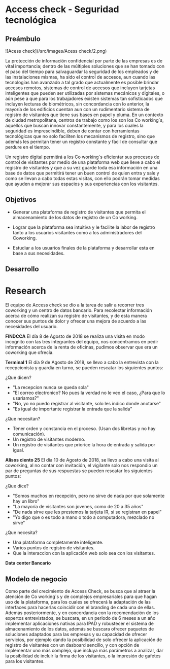 # Access check - Seguridad tecnológica 
## Preámbulo
![Acess check](/src/images/Acess check/2.png)

La protección de información confidencial por parte de las empresas es de vital importancia; dentro de las múltiples soluciones que se han tomado con el paso del tiempo para salvaguardar la seguridad de los empleados y de las instalaciones mismas, ha sido el control de accesos, aun cuando las tecnologías han avanzado a tal grado que actualmente es posible brindar accesos remotos, sistemas de control de accesos que incluyen tarjetas inteligentes que pueden ser utilizadas por sistemas mecánicos y digitales, o aún pese a que para los trabajadores existen sistemas tan sofisticados que incluyen lecturas de biométricos, sin concordancia con lo anterior, la mayoría de los edificios cuentan aun con un rudimentario sistema de registro de visitantes que tiene sus bases en papel y pluma. En un contexto de ciudad metropolitana, centros de trabajo como los son los Co working´s, aquellos que buscan innovar constantemente, y para los cuales la seguridad es imprescindible, deben de contar con herramientas tecnológicas que no solo faciliten los mecanismos de registro, sino que además les permitan tener un registro constante y fácil de consultar que perdure en el tiempo.

Un registro digital permitirá a los Co working´s eficientar sus procesos de control de visitantes por medio de una plataforma web que lleve a cabo el registro de visitantes y que a su vez guarde toda esa información en una base de datos que permitirá tener un buen control de quien entra y sale y como se llevan a cabo todas estas visitas, con ello podrán tomar medidas que ayuden a mejorar sus espacios y sus experiencias con los visitantes.

## Objetivos


* Generar una plataforma de registro de visitantes que permita el almacenamiento de los datos de registro de un Co working.

* Lograr que la plataforma sea intuitiva y le facilite la labor de registro tanto a los usuarios visitantes como a los administradores del Coworking.

* Estudiar a los usuarios finales de la plataforma y desarrollar esta en base a sus necesidades.

## Desarrollo

# Research

El equipo de Access check se dio a la tarea de salir a recorrer tres coworking y un centro de datos bancario. Para recolectar información acerca de cómo realizan su registro de visitantes, y de esta manera conocer sus puntos de dolor y ofrecer una mejora de acuerdo a las necesidades del usuario. 

**FINDCCA**
El día 8 de Agosto de 2018 se realiza una visita en modo incognito con las tres integrantes del equipo, nos concentramos en pedir información acerca de la renta de oficinas, pudimos observar que era un coworking que ofrecía.

**Terminal 1**
El día 9 de Agosto de 2018, se llevo a cabo la entrevista con la recepcionista y guardia en turno, se pueden rescatar los siguientes puntos:

¿Que dicen?
- "La recepcion nunca se queda sola"
- "El correo electronico? No pues la verdad no le veo el caso, ¿Para que lo usariamos?"
- "No, yo no puedo registrar al visitante, solo les indico donde anotarse"
- "Es igual de importante registrar la entrada que la salida"

¿Que necesitan?
- Tener orden y constancia en el proceso. (Usan dos libretas y no hay comunicación).
- Un registro de visitantes moderno.
- Un registro de visitantes que priorice la hora de entrada y salida por igual.


**Alisos ciento 25**
El día 10 de Agosto de 2018, se llevo a cabo una visita al coworking, al no contar con invitación, el vigilante solo nos respondio un par de preguntas de sus respuestas se pueden rescatar los siguientes puntos:

¿Que dice?
- "Somos muchos en recepción, pero no sirve de nada por que solamente hay un libro"
- "La mayoría de visitantes son jovenes, como de 20 a 35 años"
- "De nada sirve que les prestemos la tarjeta IR, si se registran en papel"
- "Yo digo que o es todo a mano o todo a computadora, mezclado no sirve"

¿Que necesita?
- Una plataforma completamente inteligente.
- Varios puntos de registro de visitantes.
- Que la interaccion con la aplicación web solo sea con los visitantes.



**Data center Bancario**

## Modelo de negocio

Como parte del crecimiento de Access Check, se busca que al atraer la atención de Co working´s y de complejos empresariales para que hagan uso de la plataforma, para los cuales se ofrecerá la adaptación de las interfaces para hacerlas coincidir con el branding de cada una de ellas. Además posteriormente, y en concordancia con la recomendación de los expertos entrevistados, se buscara, en un periodo de 6 meses a un año implementar aplicaciones nativas para IPAD y robustecer el sistema de almacenamiento de los datos, además se buscara ofrecer paquetes de soluciones adaptados para las empresas y su capacidad de ofrecer servicios, por ejemplo dando la posibilidad de solo ofrecer la aplicación de registro de visitantes con un dasboard sencillo, y con opción de implementar uno más complejo, que incluya más parámetros a analizar, dar la posibilidad de incluir la firma de los visitantes, o la impresión de gafetes para los visitantes.
